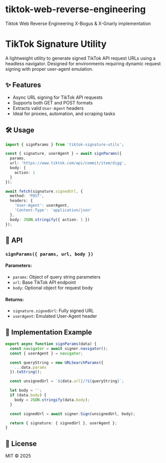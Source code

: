 # tiktok-web-reverse-engineering
Tiktok Web Reverse Engineering X-Bogus &amp; X-Gnarly implementation
# TikTok Signature Utility

A lightweight utility to generate signed TikTok API request URLs using a headless navigator. Designed for environments requiring dynamic request signing with proper user-agent emulation.

## ✨ Features

- Async URL signing for TikTok API requests  
- Supports both GET and POST formats  
- Extracts valid `User-Agent` headers  
- Ideal for proxies, automation, and scraping tasks

## 🛠 Usage

```ts
import { signParams } from 'tiktok-signature-utils';

const { signature, userAgent } = await signParams({
  params,
  url: 'https://www.tiktok.com/api/commit/item/digg',
  body: {
    action: 1
  }
});

await fetch(signature.signedUrl, {
  method: 'POST',
  headers: {
    'User-Agent': userAgent,
    'Content-Type': 'application/json'
  },
  body: JSON.stringify({ action: 1 })
});
```

## 📘 API

### `signParams({ params, url, body })`

#### Parameters:
- `params`: Object of query string parameters
- `url`: Base TikTok API endpoint
- `body`: Optional object for request body

#### Returns:
- `signature.signedUrl`: Fully signed URL
- `userAgent`: Emulated User-Agent header

## 🧪 Implementation Example

```ts
export async function signParams(data) {
  const navigator = await signer.navigator();
  const { userAgent } = navigator;

  const queryString = new URLSearchParams({
    ...data.params
  }).toString();

  const unsignedUrl = `${data.url}/?${queryString}`;

  let body = '';
  if (data.body) {
    body = JSON.stringify(data.body);
  }

  const signedUrl = await signer.Sign(unsignedUrl, body);

  return { signature: { signedUrl }, userAgent };
}
```

## 📄 License

MIT © 2025
